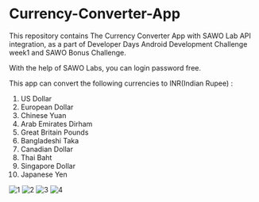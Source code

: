 # Currency-Converter-App
This repository contains The Currency Converter App with SAWO Lab API integration, as a part of Developer Days Android Development Challenge week1 and SAWO Bonus Challenge.

With the help of SAWO Labs, you can login password free.

This app can convert the following currencies to INR(Indian Rupee) :
1. US Dollar
2. European Dollar
3. Chinese Yuan
4. Arab Emirates Dirham
5. Great Britain Pounds
6. Bangladeshi Taka
7. Canadian Dollar
8. Thai Baht
9. Singapore Dollar
10. Japanese Yen


![1](https://user-images.githubusercontent.com/88196245/134669158-31d67edc-bc0a-44d6-982b-79b5b11963fa.jpeg)
![2](https://user-images.githubusercontent.com/88196245/134669161-4773d49f-7804-41f6-8ada-e23d775917bd.jpeg)
![3](https://user-images.githubusercontent.com/88196245/134669165-60b9160e-d10a-43ab-8f66-8119323c9326.jpeg)
![4](https://user-images.githubusercontent.com/88196245/134669168-fe79e11d-7ac9-4a9f-b928-78be6fc5a41f.jpeg)

